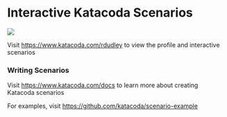# Interactive Katacoda Scenarios

[![](http://shields.katacoda.com/katacoda/rdudley/count.svg)](https://www.katacoda.com/rdudley "Get your profile on Katacoda.com")

Visit https://www.katacoda.com/rdudley to view the profile and interactive scenarios

### Writing Scenarios
Visit https://www.katacoda.com/docs to learn more about creating Katacoda scenarios

For examples, visit https://github.com/katacoda/scenario-example
